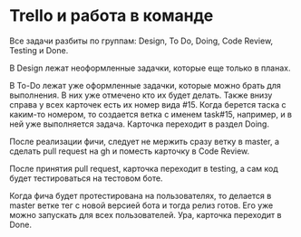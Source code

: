 # Trello и работа в команде

Все задачи разбиты по группам: Design, To Do, Doing, Code Review, Testing и Done.

В Design лежат неоформленные задачки, которые еще только в планах.

В To-Do лежат уже оформленные задачки, которые можно брать для выполнения. В них уже отмечено
кто их будет делать. Также внизу справа у всех карточек есть их номер вида \#15.
Когда берется таска с каким-то номером, то создается ветка с именем task\#15, например, и в ней уже 
выполняется задача. Карточка переходит в раздел Doing.

После реализации фичи, следует не мержить сразу ветку в master, а сделать pull request на gh и поместь карточку в Code Review.

После принятия pull request, карточка переходит в testing, а сам код будет тестироваться на тестовом боте. 

Когда фича будет протестирована на пользователях, то делается в master ветке тег с новой версией бота и тогда релиз готов. Его
уже можно запускать для всех пользователей. Ура, карточка переходит в Done.
